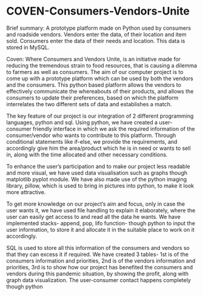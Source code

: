 # COVEN-Consumers-Vendors-Unite
Brief summary:
A prototype platform made on Python used by consumers and roadside vendors. Vendors enter the data, of their location and item sold. Consumers enter the data of their needs and location. This data is stored in MySQL.

Coven: Where Consumers and Vendors Unite, is an initiative made for reducing the tremendous strain to food resources, that is causing a dilemma to farmers as well as consumers. The aim of our computer project is to come up with a prototype platform which can be used by both the vendors and the consumers. This python based platform allows the vendors to effectively communicate the whereabouts of their products, and allows the consumers to update their preferences, based on which the platform  interrelates the two different sets of data and establishes a match.

The key feature of our project is our integration of 2 different programming languages, python and sql. Using python, we have created a user-consumer friendly interface in which we ask the required information of the consumer/vendor who wants to contribute to this platform. Through conditional statements like if-else, we provide the requirements, and accordingly give him the area/product which he is in need or wants to sell in, along with the time allocated and other necessary conditions. 

To enhance the user’s participation and to make our project less readable and more visual, we have used data visualisation such as graphs though matplotlib pyplot module. We have also made use of the python imaging library, pillow, which is used to bring in pictures into python, to make it look more attractive.

To get more knowledge on our project’s aim and focus, only in case the user wants it, we have used file handling to explain it elaborately, where the user can easily get access to and read all the data he wants. We have implemented stacks- append, pop, lifo function- though python to input the user information, to store it and allocate it in the suitable place to work on it accordingly.

SQL is used to store all this information of the consumers and vendors so that they can excess it if required. We have created 3 tables- 1st is of the consumers information and priorities, 2nd is of the vendors information and priorities, 3rd is to show how our project has benefited the consumers and vendors during this pandemic situation, by showing the profit, along with graph data visualization. The user-consumer contact happens completely though python
